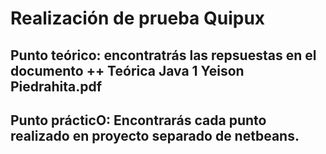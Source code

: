 # Realización de prueba Quipux

## Punto teórico: encontratrás las repsuestas en el documento ++ Teórica Java 1 Yeison Piedrahita.pdf


## Punto prácticO: Encontrarás cada punto realizado en proyecto separado de netbeans.